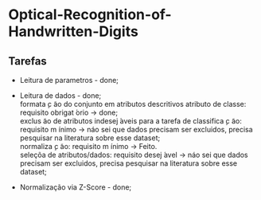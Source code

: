 # Optical-Recognition-of-Handwritten-Digits

## Tarefas
  * Leitura de parametros - done;
  * Leitura de dados - done;  
     formata ̧c ̃ao do conjunto em atributos descritivos atributo de classe: requisito obrigat ́orio -> done;    
     exclus ̃ao de atributos indesej ́aveis para a tarefa de classifica ̧c ̃ao: requisito m ́ınimo  -> náo sei que dados precisam ser excluidos, precisa pesquisar na literatura sobre esse dataset;  
     normaliza ̧c ̃ao: requisito m ́ınimo -> Feito.  
     seleçõa de atributos/dados: requisito desej ́avel -> náo sei que dados precisam ser excluidos, precisa pesquisar na literatura sobre esse dataset;  


  * Normalização via Z-Score - done;
